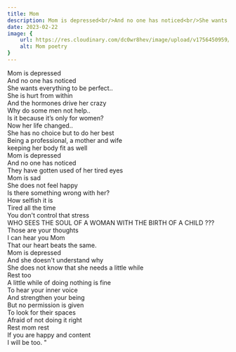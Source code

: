 ```yaml
---
title: Mom
description: Mom is depressed<br/>And no one has noticed<br/>She wants everything to be perfect..<br/>She is hurt from within<br/>And the hormones drive her crazy<br/>Why do some men not help..<br/>Is it because it’s only for women?<br/>Now her life changed..<br/>S...
date: 2023-02-22
image: {
    url: https://res.cloudinary.com/dc0wr8hev/image/upload/v1756450959/Mom_xxwcpe.jpg ,
    alt: Mom poetry
}
---
```

Mom is depressed<br>
And no one has noticed<br>
She wants everything to be perfect..<br>
She is hurt from within<br>
And the hormones drive her crazy<br>
Why do some men not help..<br>
Is it because it’s only for women?<br>
Now her life changed..<br>
She has no choice but to do her best<br>
Being a professional, a mother and wife<br>
keeping her body fit as well<br>
Mom is depressed<br>
And no one has noticed<br>
They have gotten used of her tired eyes<br>
Mom is sad<br>
She does not feel happy<br>
Is there something wrong with her?<br>
How selfish it is<br>
Tired all the time<br>
You don't control that stress<br>
WHO SEES THE SOUL OF A WOMAN WITH THE BIRTH OF A CHILD ???<br>
Those are your thoughts<br>
I can hear you Mom<br>
That our heart beats the same.<br>
Mom is depressed<br>
And she doesn't understand why<br>
She does not know that she needs a little while<br>
Rest too<br>
A little while of doing nothing is fine<br>
To hear your inner voice<br>
And strengthen your being<br>
But no permission is given<br>
To look for their spaces<br>
Afraid of not doing it right<br>
Rest mom rest<br>
If you are happy and content<br>
I will be too. "